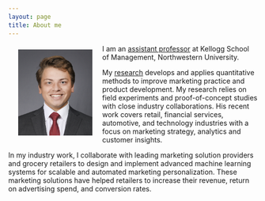 ```yaml
---
layout: page
title: About me
---
```


<div style="clear: both;">

  <div style="float: left;  padding: 10px 20px 10px 20px;">
    <img src="/assets/img/portrait-2.jpeg" width="150">
  </div>

  <p>I am an <a href="{{ site.baseurl }}{% link menu/teaching.md %}">assistant
  professor</a> at Kellogg School of Management, Northwestern University.</p>

  <p>My <a href="{{ site.baseurl }}{% link menu/research.md %}">research</a> develops and applies quantitative methods to 
  improve marketing practice and product development. My research relies on field experiments 
  and proof-of-concept studies with close industry collaborations. His recent work covers retail, 
  financial services, automotive, and technology industries with a focus on marketing strategy, 
  analytics and customer insights.</p>

  <p>In my industry work, I collaborate with leading marketing solution providers and
  grocery retailers to design and implement advanced machine learning systems for scalable
  and automated marketing personalization. These marketing solutions have helped retailers
  to increase their revenue, return on advertising spend, and conversion rates.</p>

</div>
